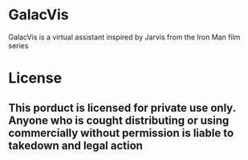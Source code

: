 # GalacVis
GalacVis is a virtual assistant inspired by Jarvis from the Iron Man film series

# License
## This porduct is licensed for private use only. Anyone who is cought distributing or using commercially without permission is liable to takedown and legal action
